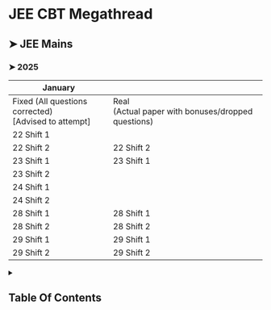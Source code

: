 # JEE CBT Megathread
## ➤ JEE Mains

### ➤ 2025
| January                                                 |                                                       |
| ------------------------------------------------------- | ----------------------------------------------------- |
| Fixed (All questions corrected)<br>[Advised to attempt] | Real<br>(Actual paper with bonuses/dropped questions) |
| 22 Shift 1                                              |                                                       |
| 22 Shift 2                                              | 22 Shift 2                                            |
| 23 Shift 1                                              | 23 Shift 1                                            |
| 23 Shift 2                                              |                                                       |
| 24 Shift 1                                              |                                                       |
| 24 Shift 2                                              |                                                       |
| 28 Shift 1                                              | 28 Shift 1                                            |
| 28 Shift 2                                              | 28 Shift 2                                            |
| 29 Shift 1                                              | 29 Shift 1                                            |
| 29 Shift 2                                              | 29 Shift 2                                            |



<details>
  <summary><h2> Table Of Contents </h2></summary>
  
</details>


